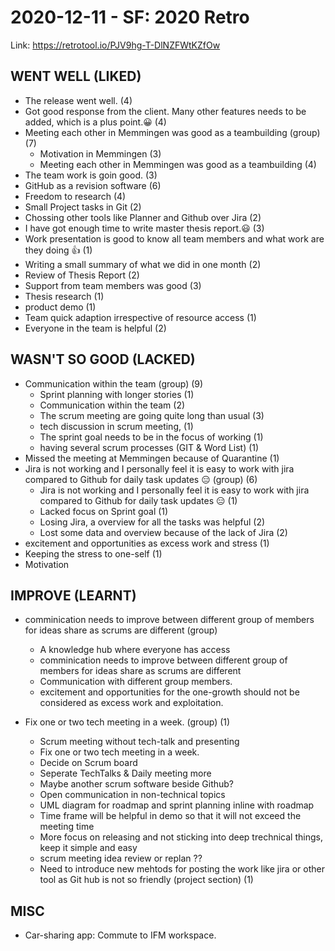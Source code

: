 # 2020-12-11 - SF: 2020 Retro

Link: https://retrotool.io/PJV9hg-T-DlNZFWtKZfOw

## WENT WELL (LIKED)
* The release went well. (4)
* Got good response from the client. Many other features needs to be added, which is a plus point.😀 (4)
* Meeting each other in Memmingen was good as a teambuilding (group) (7)
  * Motivation in Memmingen (3)
  * Meeting each other in Memmingen was good as a teambuilding (4)
* The team work is goin good.  (3)
* GitHub as a revision software (6)
* Freedom to research  (4)
* Small Project tasks in Git (2)
* Chossing other tools like Planner and Github over Jira (2)
* I have got enough time to write master thesis report.😃 (3)
* Work presentation is good to know all team members and what work are they doing 👍 (1)
* Writing a small summary of what we did in one month (2)
* Review of Thesis Report  (2)
* Support from team members was good (3)
* Thesis research (1)
* product demo (1)
* Team quick adaption irrespective of resource access (1)
* Everyone in the team is helpful (2)

## WASN'T SO GOOD (LACKED)
* Communication within the team (group) (9)
  * Sprint planning with longer stories (1)
  * Communication within the team (2)
  * The scrum meeting are going quite long than usual (3)
  * tech discussion in scrum meeting, (1)
  * The sprint goal needs to be in the focus of working (1)
  * having several scrum processes (GIT & Word List) (1)
* Missed the meeting at Memmingen because of Quarantine (1)
* Jira is not working and I personally feel it is easy to work with jira compared to Github for daily task updates 😑 (group) (6)
  * Jira is not working and I personally feel it is easy to work with jira compared to Github for daily task updates 😑 (1)
  * Lacked focus on Sprint goal (1)
  * Losing Jira, a overview for all the tasks was helpful (2)
  * Lost some data  and overview because of the lack of Jira (2)
* excitement and opportunities as excess work and stress
 (1)
* Keeping the stress to one-self (1)
* Motivation

## IMPROVE (LEARNT)
* comminication needs to improve between different group of members for ideas share as scrums are different (group)
  * A knowledge hub where everyone has access
  * comminication needs to improve between different group of members for ideas share as scrums are different
  * Communication with different group members.
  * excitement and opportunities for the one-growth should not be considered as excess work and exploitation.

* Fix one or two tech meeting in a week. (group) (1)
  * Scrum meeting without tech-talk and presenting
  * Fix one or two tech meeting in a week.
  * Decide on Scrum board
  * Seperate TechTalks & Daily meeting more
  * Maybe another scrum software beside Github?
  * Open communication in non-technical topics
  * UML diagram for roadmap and sprint planning inline with roadmap
  * Time frame will be helpful in demo so that it will not exceed the meeting time
  * More focus on releasing and not sticking into deep trechnical things, keep it simple and easy
  * scrum meeting  idea review or replan ??
  * Need to introduce new mehtods for posting the work like jira or other tool  as Git hub is not so friendly (project section) (1)

## MISC
* Car-sharing app: Commute to IFM workspace.
